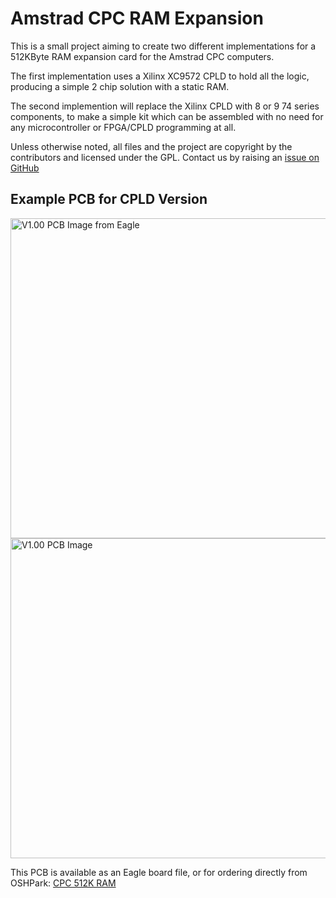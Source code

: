 # Amstrad CPC RAM Expansion

This is a small project aiming to create two different implementations for a 512KByte RAM expansion card for the Amstrad CPC computers.

The first implementation uses a Xilinx XC9572 CPLD to hold all the logic, producing a simple 2 chip solution with a static RAM.

The second implemention will replace the Xilinx CPLD with 8 or 9 74 series components, to make a simple kit which can be assembled with no need for any microcontroller or FPGA/CPLD programming at all. 

Unless otherwise noted, all files and the project are copyright by the contributors and licensed under the GPL. Contact us by raising an [issue on GitHub](https://github.com/revaldinho/cpc_ram_expansion/issues)


## Example PCB for CPLD Version

<img src="https://github.com/revaldinho/cpc_ram_expansion/blob/master/img/CPC_512K_RAM_Eagle_top_v1.00.png" alt="V1.00 PCB Image from Eagle" width="512">


<img src="https://github.com/revaldinho/cpc_ram_expansion/blob/master/img/CPC_512K_RAM_top_v1.00.png" alt="V1.00 PCB Image" width="512">

This PCB is available as an Eagle board file, or for ordering directly from OSHPark: [CPC 512K RAM](https://oshpark.com/shared_projects/UwZ7VwqU) 
